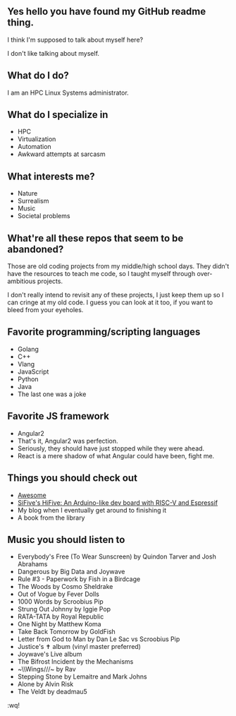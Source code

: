 ## Yes hello you have found my GitHub readme thing.

I think I'm supposed to talk about myself here?

I don't like talking about myself.

## What do I do?

I am an HPC Linux Systems administrator.

## What do I specialize in

* HPC
* Virtualization
* Automation
* Awkward attempts at sarcasm

## What interests me?

* Nature
* Surrealism
* Music
* Societal problems

## What're all these repos that seem to be abandoned?

Those are old coding projects from my middle/high school days.  They didn't have the resources to teach me code, so I taught myself through over-ambitious projects.

I don't really intend to revisit any of these projects, I just keep them up so I can cringe at my old code.  I guess you can look at it too, if you want to bleed from your eyeholes.

## Favorite programming/scripting languages

* Golang
* C++
* Vlang
* JavaScript
* Python
* Java
* The last one was a joke

## Favorite JS framework

* Angular2
* That's it, Angular2 was perfection.
* Seriously, they should have just stopped while they were ahead.
* React is a mere shadow of what Angular could have been, fight me.

## Things you should check out

* [Awesome](https://github.com/sindresorhus/awesome)
* [SiFive's HiFive: An Arduino-like dev board with RISC-V and Espressif](https://www.sifive.com/boards/hifive1-rev-b)
* My blog when I eventually get around to finishing it
* A book from the library

## Music you should listen to

* Everybody's Free (To Wear Sunscreen) by Quindon Tarver and Josh Abrahams
* Dangerous by Big Data and Joywave
* Rule #3 - Paperwork by Fish in a Birdcage
* The Woods by Cosmo Sheldrake
* Out of Vogue by Fever Dolls
* 1000 Words by Scroobius Pip
* Strung Out Johnny by Iggie Pop
* RATA-TATA by Royal Republic
* One Night by Matthew Koma
* Take Back Tomorrow by GoldFish
* Letter from God to Man by Dan Le Sac vs Scroobius Pip
* Justice's ✝ album (vinyl master preferred)
* Joywave's Live album
* The Bifrost Incident by the Mechanisms
* ~\\\Wings///~ by Rav
* Stepping Stone by Lemaitre and Mark Johns
* Alone by Alvin Risk
* The Veldt by deadmau5

:wq!
